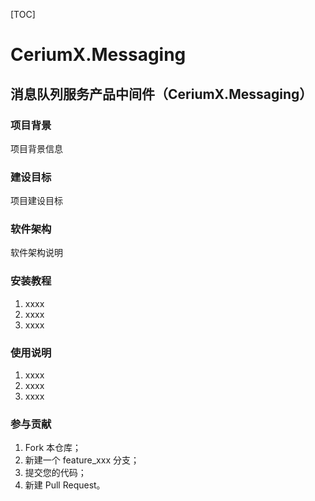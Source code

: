 [TOC]

# CeriumX.Messaging

## 消息队列服务产品中间件（CeriumX.Messaging）


### 项目背景
项目背景信息


### 建设目标
项目建设目标


### 软件架构
软件架构说明


### 安装教程

1. xxxx
2. xxxx
3. xxxx


### 使用说明

1. xxxx
2. xxxx
3. xxxx


### 参与贡献

1. Fork 本仓库；
2. 新建一个 feature_xxx 分支；
3. 提交您的代码；
4. 新建 Pull Request。
